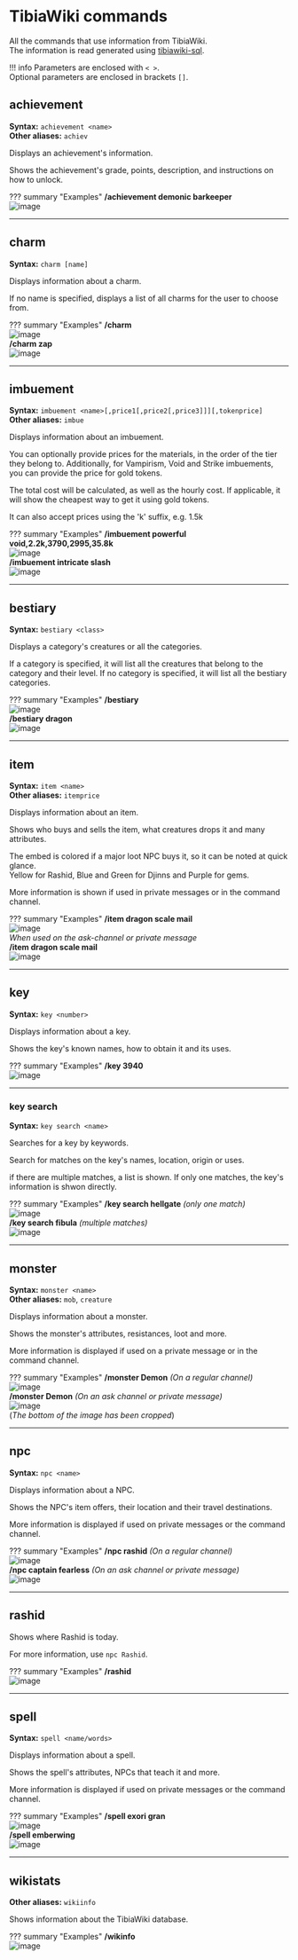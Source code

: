 # TibiaWiki commands

All the commands that use information from TibiaWiki.  
The information is read generated using [tibiawiki-sql](https://github.com/Galarzaa90/tibiawiki-sql).

!!! info
    Parameters are enclosed with `< >`.   
    Optional parameters are enclosed in brackets `[]`.


## achievement
**Syntax:** `achievement <name>`  
**Other aliases:** `achiev`

Displays an achievement's information.

Shows the achievement's grade, points, description, and instructions on how to unlock.

??? summary "Examples"
    **/achievement demonic barkeeper**  
    ![image](../assets/images/commands/tibiawiki/achievement.png)

----

## charm
**Syntax:** `charm [name]`

Displays information about a charm.

If no name is specified, displays a list of all charms for the user to choose from.

??? summary "Examples"
    **/charm**  
    ![image](../assets/images/commands/tibiawiki/charm_1.png)  
    **/charm zap**  
    ![image](../assets/images/commands/tibiawiki/charm_2.png)

----

## imbuement
**Syntax:** `imbuement <name>[,price1[,price2[,price3]]][,tokenprice]`  
**Other aliases:** `imbue`

Displays information about an imbuement.

You can optionally provide prices for the materials, in the order of the tier they belong to.
Additionally, for Vampirism, Void and Strike imbuements, you can provide the price for gold tokens.

The total cost will be calculated, as well as the hourly cost.
If applicable, it will show the cheapest way to get it using gold tokens.

It can also accept prices using the 'k' suffix, e.g. 1.5k

??? summary "Examples"
    **/imbuement powerful void,2.2k,3790,2995,35.8k**  
    ![image](../assets/images/commands/tibiawiki/imbuement_1.png)  
    **/imbuement intricate slash**  
    ![image](../assets/images/commands/tibiawiki/imbuement_2.png)

----

## bestiary
**Syntax:** `bestiary <class>`

Displays a category's creatures or all the categories.

If a category is specified, it will list all the creatures that belong to the category and their level.
If no category is specified, it will list all the bestiary categories.

??? summary "Examples"
    **/bestiary**  
    ![image](../assets/images/commands/tibiawiki/bestiary_1.png)  
    **/bestiary dragon**  
    ![image](../assets/images/commands/tibiawiki/bestiary_2.png)

----

## item
**Syntax:** `item <name>`  
**Other aliases:** `itemprice`

Displays information about an item.

Shows who buys and sells the item, what creatures drops it and many attributes.
        
The embed is colored if a major loot NPC buys it, so it can be noted at quick glance.  
Yellow for Rashid, Blue and Green for Djinns and Purple for gems.
        
More information is shown if used in private messages or in the command channel.

??? summary "Examples"
    **/item dragon scale mail**  
    ![image](../assets/images/commands/tibiawiki/item_1.png)  
    *When used on the ask-channel or private message*  
    **/item dragon scale mail**  
    ![image](../assets/images/commands/tibiawiki/item_2.png)

----

## key
**Syntax:** `key <number>`  

Displays information about a key.

Shows the key's known names, how to obtain it and its uses.

??? summary "Examples"
    **/key 3940**  
    ![image](../assets/images/commands/tibiawiki/key.png)

----

### key search
**Syntax:** `key search <name>`

Searches for a key by keywords.

Search for matches on the key's names, location, origin or uses.

if there are multiple matches, a list is shown.
If only one matches, the key's information is shwon directly.

??? summary "Examples"
    **/key search hellgate** *(only one match)*  
    ![image](../assets/images/commands/tibiawiki/key_search_1.png)  
    **/key search fibula** *(multiple matches)*  
    ![image](../assets/images/commands/tibiawiki/key_search_2.png)

----
    
## monster
**Syntax:** `monster <name>`  
**Other aliases:** `mob`, `creature`

Displays information about a monster.

Shows the monster's attributes, resistances, loot and more.

More information is displayed if used on a private message or in the command channel.

??? summary "Examples"
    **/monster Demon** *(On a regular channel)*  
    ![image](../assets/images/commands/tibiawiki/monster_1.png)  
    **/monster Demon** *(On an ask channel or private message)*  
    ![image](../assets/images/commands/tibiawiki/monster_2.png)  
    (*The bottom of the image has been cropped*)

----

## npc
**Syntax:** `npc <name>`

Displays information about a NPC.

Shows the NPC's item offers, their location and their travel destinations.
        
More information is displayed if used on private messages or the command channel.

??? summary "Examples"
    **/npc rashid** *(On a regular channel)*  
    ![image](../assets/images/commands/tibiawiki/npc_1.png)  
    **/npc captain fearless**  *(On an ask channel or private message)*  
    ![image](../assets/images/commands/tibiawiki/npc_2.png)

----

## rashid
Shows where Rashid is today.

For more information, use `npc Rashid`.

??? summary "Examples"
    **/rashid**  
    ![image](../assets/images/commands/tibiawiki/rashid.png)

----

## spell
**Syntax:** `spell <name/words>`

Displays information about a spell.

Shows the spell's attributes, NPCs that teach it and more.
        
More information is displayed if used on private messages or the command channel.

??? summary "Examples"
    **/spell exori gran**  
    ![image](../assets/images/commands/tibiawiki/spell_1.png)  
    **/spell emberwing**  
    ![image](../assets/images/commands/tibiawiki/spell_2.png)

----

## wikistats
**Other aliases:** `wikiinfo`

Shows information about the TibiaWiki database.

??? summary "Examples"
    **/wikinfo**  
    ![image](../assets/images/commands/tibiawiki/wikistats.png)